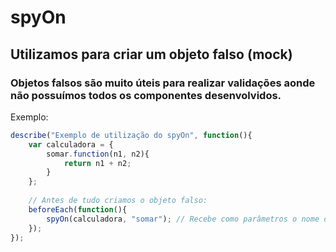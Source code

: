 # spyOn
## Utilizamos para criar um objeto falso (mock)

### Objetos falsos são muito úteis para realizar validações aonde não possuímos todos os componentes desenvolvidos.

Exemplo:

```js
describe("Exemplo de utilização do spyOn", function(){
    var calculadora = {
        somar.function(n1, n2){
            return n1 + n2;
        }
    };
    
    // Antes de tudo criamos o objeto falso:
    beforeEach(function(){
        spyOn(calculadora, "somar"); // Recebe como parâmetros o nome do objeto e do método.
    });
});

```